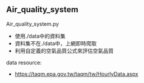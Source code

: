 ## Air_quality_system

Air_quality_system.py
* 使用./data中的資料集
* 資料集不在./data中，上網即時爬取
* 利用自定義的空氣品質公式來評估空氣品質

data resource:
* https://taqm.epa.gov.tw/taqm/tw/HourlyData.aspx